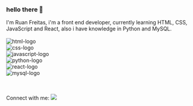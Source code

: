 ### hello there 👋

I'm Ruan Freitas, i'm a front end developer, currently learning HTML, CSS, JavaScript and React, also i have knowledge in Python and MySQL.
<br><br>
 <img src="https://img.shields.io/badge/HTML5-E34F26?style=for-the-badge&logo=html5&logoColor=white" alt="html-logo" /><br>
 <img src="https://img.shields.io/badge/CSS3-1572B6?style=for-the-badge&logo=css3&logoColor=white" alt="css-logo" /><br>
 <img src="https://img.shields.io/badge/JavaScript-F7DF1E?style=for-the-badge&logo=javascript&logoColor=black" alt="javascript-logo" /><br>
 <img src="https://img.shields.io/badge/Python-14354C?style=for-the-badge&logo=python&logoColor=white" alt="python-logo" /><br>
 <img src="https://img.shields.io/badge/React-20232A?style=for-the-badge&logo=react&logoColor=61DAFB" alt="react-logo" /><br>
 <img src="https://img.shields.io/badge/MySQL-00000F?style=for-the-badge&logo=mysql&logoColor=white" alt="mysql-logo" /><br>
 
 <br><br>
 Connect with me:
 <a href="https://www.instagram.com/ruanfreitas20/"><img src="https://img.shields.io/badge/Instagram-E4405F?style=for-the-badge&logo=instagram&logoColor=white"/>
